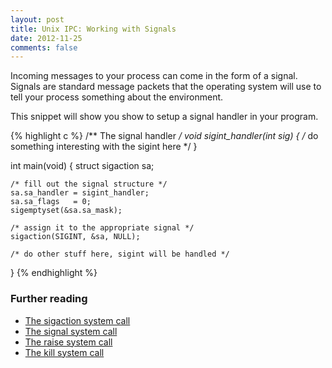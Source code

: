 ```yaml
---
layout: post
title: Unix IPC: Working with Signals
date: 2012-11-25
comments: false
---
```


Incoming messages to your process can come in the form of a signal. Signals are standard message packets that the operating system will use to tell your process something about the environment.

This snippet will show you show to setup a signal handler in your program.

{% highlight c %}
/** The signal handler */
void sigint_handler(int sig) {
	/* do something interesting with the sigint here */
}

int main(void) {
	struct sigaction sa;
	
	/* fill out the signal structure */
	sa.sa_handler = sigint_handler;
	sa.sa_flags   = 0;
	sigemptyset(&sa.sa_mask);

	/* assign it to the appropriate signal */
	sigaction(SIGINT, &sa, NULL);

	/* do other stuff here, sigint will be handled */
}
{% endhighlight %}

### Further reading
* [The sigaction system call](http://unixhelp.ed.ac.uk/CGI/man-cgi?sigaction+2)
* [The signal system call](http://unixhelp.ed.ac.uk/CGI/man-cgi?signal+2)
* [The raise system call](http://unixhelp.ed.ac.uk/CGI/man-cgi?raise)
* [The kill system call](http://unixhelp.ed.ac.uk/CGI/man-cgi?kill+2)
